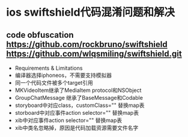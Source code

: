 # ios swiftshield代码混淆问题和解决

## code obfuscation <https://github.com/rockbruno/swiftshield> <https://github.com/wlqsmiling/swiftshield.git>

- Requirements & Limitations
- 编译器选择iphoneos，不需要支持模拟器
- 同一个代码文件被多个target引用
- MKVideoItem继承了MediaItem protocol和NSObject
- GroupChatMessage 继承了BaseMessage和Codable
- storyboard中对应class，customClass="" 替换map表
- storboard中对应事件action selector="" 替换map表
- xib中对应事件action selector="" 替换map表
- xib中类名忽略掉，原因是代码加载资源需要文件名字
